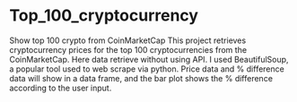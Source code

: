 # Top_100_cryptocurrency
Show top 100 crypto from CoinMarketCap
This project retrieves cryptocurrency prices for the top 100 cryptocurrencies from the CoinMarketCap. Here data retrieve without using API. I used BeautifulSoup, a popular tool used to web scrape via python. Price data and % difference data will show in a data frame, and the bar plot shows the % difference according to the user input.
